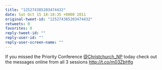 ```yaml
---
title: "125274385203474432"
date: Sat Oct 15 18:18:35 +0000 2011
original-tweet-id: "125274385203474432"
retweets: 0
favorites: 0
reply-tweet-id: ""
reply-user-id: ""
reply-user-screen-name: ""
---
```

If you missed the Priority Conference <a href="https://twitter.com/Christchurch_NP">@Christchurch_NP</a> today check out the messages online from all 3 sessions http://t.co/m03ZbHfg
